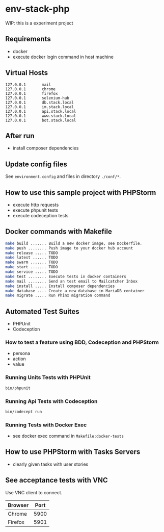 # env-stack-php

WIP: this is a experiment project

## Requirements
- docker
- execute docker login command in host machine

## Virtual Hosts
```
127.0.0.1		mail
127.0.0.1		chrome
127.0.0.1		firefox
127.0.0.1		selenium-hub
127.0.0.1		db.stack.local
127.0.0.1		im.stack.local
127.0.0.1		api.stack.local
127.0.0.1		www.stack.local
127.0.0.1		bot.stack.local
```

## After run
- install composer dependencies

## Update config files
See ``environment.config`` and files in directory ``./conf/*``.

## How to use this sample project with PHPStorm
- execute http requests
- execute phpunit tests
- execute codeception tests

## Docker commands with Makefile

```bash
make build ....... Build a new docker image, see Dockerfile.
make push ........ Push image to your docker hub account
make release ..... TODO
make latest ...... TODO
make swarm ....... TODO
make start ....... TODO
make service ..... TODO
make test ........ Execute tests in docker containers
make mail ........ Send an test email to Mailcatcher Inbox
make install ..... Install composer dependencies
make database .... Create a new database in MariaDB container
make migrate ..... Run Phinx migration command
```

## Automated Test Suites
- PHPUnit
- Codeception

### How to test a feature using BDD, Codeception and PHPStorm
- persona
- action
- value

### Running Units Tests with PHPUnit
```bash
bin/phpunit
```

### Running Api Tests with Codeception
```bash
bin/codecept run
```

### Running Tests with Docker Exec
- see docker exec command in `Makefile:docker-tests`

## How to use PHPStorm with Tasks Servers
- clearly given tasks with user stories


## See acceptance tests with VNC

Use VNC client to connect.

Browser | Port
--------|-------
Chrome  | 5900
Firefox | 5901


